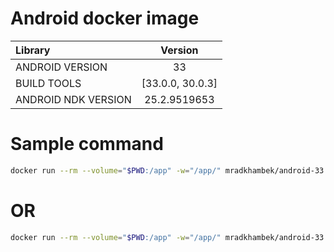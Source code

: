 # Android docker image

| Library               | Version           |
| :---                  |       :----:      |
| ANDROID VERSION       | 33                |
| BUILD TOOLS           | [33.0.0, 30.0.3]  |
| ANDROID NDK VERSION   | 25.2.9519653      |

# Sample command

```bash
docker run --rm --volume="$PWD:/app" -w="/app/" mradkhambek/android-33 sh -c "./gradlew assembleDebug"
```

# OR
```bash
docker run --rm --volume="$PWD:/app" -w="/app/" mradkhambek/android-33 sh -c "gradle assembleDebug"
```